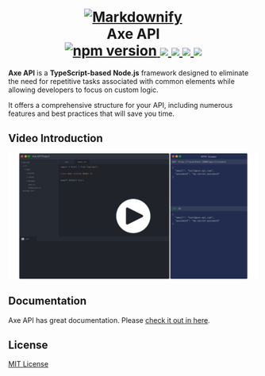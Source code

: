 <h1 align="center">
  <br>
  <a href="https://axe-api.com/">
    <img src="https://axe-api.com/axe.png" alt="Markdownify" width="200">
  </a>
  <br>
  Axe API
  <br>
  <a href="https://badge.fury.io/js/axe-api">
    <img src="https://badge.fury.io/js/axe-api.svg" alt="npm version" height="18">
  </a>
  <a href="https://github.com/axe-api/axe-api/actions/workflows/npm-release-publish.yml" target="_blank">
    <img src="https://github.com/axe-api/axe-api/actions/workflows/npm-release-publish.yml/badge.svg?branch=master">
  </a>
  <a href="https://sonarcloud.io/dashboard?id=axe-api_axe-api" target="_blank">
    <img src="https://sonarcloud.io/api/project_badges/measure?project=axe-api_axe-api&metric=alert_status">
  </a>
  <a href="https://github.com/axe-api/axe-api/issues" target="_blank">
    <img src="https://img.shields.io/github/issues/axe-api/axe-api.svg">
  </a>
  <a href="https://opensource.org/licenses/MIT" target="_blank">
    <img src="https://img.shields.io/badge/license-MIT-blue.svg">
  </a>
</h1>

**Axe API** is a **TypeScript-based** **Node.js** framework designed to eliminate the need for repetitive tasks associated with common elements while allowing developers to focus on custom logic.

It offers a comprehensive structure for your API, including numerous features and best practices that will save you time.

## Video Introduction

<div style="display: flex; justify-content: center;">

<a href="https://www.youtube.com/watch?v=3p4jggsNrJA" target="_blank">
  <img src="./youtube.png" />
</a>

</div>

## Documentation

Axe API has great documentation. Please [check it out in here](https://axe-api.com/).

## License

[MIT License](LICENSE)
